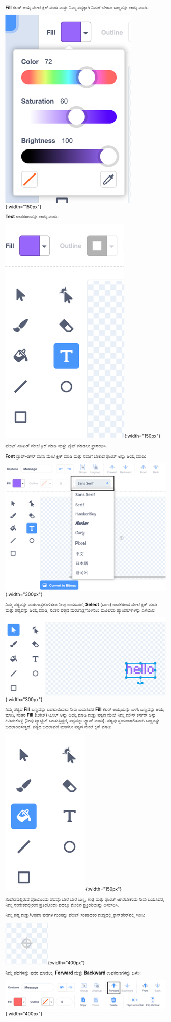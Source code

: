 **Fill** ಕಲರ್ ಆಯ್ಕೆ ಮೇಲೆ ಕ್ಲಿಕ್ ಮಾಡಿ ಮತ್ತು ನಿಮ್ಮ ಪಠ್ಯಕ್ಕಾಗಿ ನಿಮಗೆ ಬೇಕಾದ ಬಣ್ಣವನ್ನು ಆಯ್ಕೆ ಮಾಡಿ:

![ಬಣ್ಣ, ಶುದ್ಧತ್ವ ಮತ್ತು ಹೊಳಪನ್ನು ನಿಯಂತ್ರಿಸಲು ಸ್ಲೈಡರ್‌ಗಳನ್ನು ತೋರಿಸುವ ಫಿಲ್ ಕಲರ್ ಆಯ್ಕೆ ಮೆನು.](images/from-me-fill-colour.png){:width="150px"}

**Text** ಉಪಕರಣವನ್ನು ಆಯ್ಕೆ ಮಾಡಿ:

![ಪಠ್ಯ ಉಪಕರಣ.](images/from-me-text-tool.png){:width="150px"}

ಪೇಂಟ್ ಎಡಿಟರ್ ಮೇಲೆ ಕ್ಲಿಕ್ ಮಾಡಿ ಮತ್ತು ಟೈಪ್ ಮಾಡಲು ಪ್ರಾರಂಭಿಸಿ.

**Font** ಡ್ರಾಪ್-ಡೌನ್ ಮೆನು ಮೇಲೆ ಕ್ಲಿಕ್ ಮಾಡಿ ಮತ್ತು ನಿಮಗೆ ಬೇಕಾದ ಫಾಂಟ್ ಅನ್ನು ಆಯ್ಕೆ ಮಾಡಿ:

![ಸ್ಕ್ರಾಚ್‌ನಲ್ಲಿ ಬಳಸಲು ಲಭ್ಯವಿರುವ ಫಾಂಟ್‌ಗಳನ್ನು ತೋರಿಸುವ ಫಾಂಟ್ ಡ್ರಾಪ್-ಡೌನ್ ಮೆನು.](images/from-me-text-font.png){:width="300px"}

ನಿಮ್ಮ ಪಠ್ಯವನ್ನು ಮರುಗಾತ್ರಗೊಳಿಸಲು ನೀವು ಬಯಸಿದರೆ, **Select** (ಬಾಣ) ಉಪಕರಣದ ಮೇಲೆ ಕ್ಲಿಕ್ ಮಾಡಿ ಮತ್ತು ಪಠ್ಯವನ್ನು ಆಯ್ಕೆ ಮಾಡಿ, ನಂತರ ಪಠ್ಯದ ಮರುಗಾತ್ರಗೊಳಿಸಲು ಮೂಲೆಯ ಹ್ಯಾಂಡಲ್‌ಗಳನ್ನು ಎಳೆಯಿರಿ:

![Select (ಬಾಣ) ಉಪಕರಣ ಮತ್ತು ಮರುಗಾತ್ರಗೊಳಿಸುವ ಹ್ಯಾಂಡಲ್‌ಗಳು.](images/from-me-arrow-resize.png){:width="300px"}

ನಿಮ್ಮ ಪಠ್ಯದ **Fill** ಬಣ್ಣವನ್ನು ಬದಲಾಯಿಸಲು ನೀವು ಬಯಸಿದರೆ **Fill** ಕಲರ್ ಆಯ್ಕೆಯನ್ನು ಬಳಸಿ ಬಣ್ಣವನ್ನು ಆಯ್ಕೆ ಮಾಡಿ, ನಂತರ **Fill** (ಬಕೆಟ್) ಟೂಲ್ ಅನ್ನು ಆಯ್ಕೆ ಮಾಡಿ ಮತ್ತು ಪಠ್ಯದ ಮೇಲೆ ನಿಮ್ಮ ಮೌಸ್ ಕರ್ಸರ್ ಅನ್ನು ಹಿಡಿದುಕೊಳ್ಳಿ (ನೀವು ಟ್ಯಾಬ್ಲೆಟ್ ಬಳಸುತ್ತಿದ್ದರೆ, ಪಠ್ಯವನ್ನು ಟ್ಯಾಪ್ ಮಾಡಿ). ಪಠ್ಯವು ಸ್ವಯಂಚಾಲಿತವಾಗಿ ಬಣ್ಣವನ್ನು ಬದಲಾಯಿಸುತ್ತದೆ. ಪಠ್ಯದ ಬದಲಾವಣೆ ಮಾಡಲು ಪಠ್ಯದ ಮೇಲೆ ಕ್ಲಿಕ್ ಮಾಡಿ:

![Fill (ಬಕೆಟ್) ಸಾಧನ.](images/from-me-fill-bucket.png){:width="150px"}

ಸಂದೇಶದಲ್ಲಿರುವ ಪ್ರತಿಯೊಂದು ಪದವೂ ಬೇರೆ ಬೇರೆ ಬಣ್ಣ, ಗಾತ್ರ ಮತ್ತು ಫಾಂಟ್ ಆಗಿರಬೇಕೆಂದು ನೀವು ಬಯಸಿದರೆ, ನಿಮ್ಮ ಸಂದೇಶದಲ್ಲಿರುವ ಪ್ರತಿಯೊಂದು ಪದಕ್ಕೂ ಮೇಲಿನ ಪ್ರಕ್ರಿಯೆಯನ್ನು ಅನುಸರಿಸಿ.

ನಿಮ್ಮ ಪಠ್ಯ ಮತ್ತು/ಅಥವಾ ಪದಗಳ ಗುಂಪನ್ನು ಪೇಂಟ್ ಸಂಪಾದಕರ ಮಧ್ಯದಲ್ಲಿ ಕ್ರಾಸ್‌ಹೇರ್‌ನಲ್ಲಿ ಇರಿಸಿ:

![ಅಡ್ಡಹಸ್ತ.](images/from-me-paint-editor-centre.png){:width="400px"}

ನಿಮ್ಮ ಪದಗಳನ್ನು ಪದರ ಮಾಡಲು, **Forward** ಮತ್ತು **Backward** ಉಪಕರಣಗಳನ್ನು ಬಳಸಿ:

![ಫಾರ್ವರ್ಡ್ ಮತ್ತು ಹಿಂದುಳಿದ ಉಪಕರಣಗಳು.](images/from-me-paint-editor-forward-backward.png){:width="400px"}

